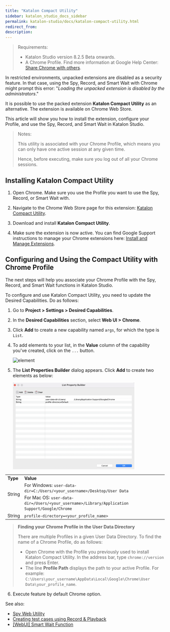 ```yaml
---
title: "Katalon Compact Utility" 
sidebar: katalon_studio_docs_sidebar
permalink: katalon-studio/docs/katalon-compact-utility.html 
redirect_from:
description: 
---
```

> Requirements:
>
> * Katalon Studio version 8.2.5 Beta onwards.
> * A Chrome Profile. Find more information at Google Help Center: [Share Chrome with others](https://support.google.com/chrome/answer/2364824/share-chrome-with-others-computer).

In restricted environments, unpacked extensions are disabled as a security feature. In that case, using the Spy, Record, and Smart Wait with Chrome might prompt this error: "_Loading the unpacked extension is disabled by the administrators_."

It is possible to use the packed extension **Katalon Compact Utility** as an alternative. The extension is available on Chrome Web Store.

This article will show you how to install the extension, configure your Profile, and use the Spy, Record, and Smart Wait in Katalon Studio.

> Notes:
>
> This utility is associated with your Chrome Profile, which means you can only have one active session at any given time.
>
> Hence, before executing, make sure you log out of all your Chrome sessions.

## Installing Katalon Compact Utility

1. Open Chrome. Make sure you use the Profile you want to use the Spy, Record, or Smart Wait with.

2. Navigate to the Chrome Web Store page for this extension: [Katalon Compact Utility](https://chrome.google.com/webstore/detail/kataton-compact-utility/gkihajmjffefinkmpokfepcdbhnpflee?hl=en&authuser=1).

3. Download and install **Katalon Compact Utility**.

4. Make sure the extension is now active. You can find Google Support instructions to manage your Chrome extensions here: [Install and Manage Extensions](https://support.google.com/chrome_webstore/answer/2664769).

## Configuring and Using the Compact Utility with Chrome Profile

The next steps will help you associate your Chrome Profile with the Spy, Record, and Smart Wait functions in Katalon Studio.

To configure and use Katalon Compact Utility, you need to update the Desired Capabilities. Do as follows:

1. Go to **Project > Settings > Desired Capabilities**.
2. In the **Desired Capabilities** section, select **Web UI > Chrome**.
3. Click **Add** to create a new capability named `args`, for which the type is `List`.
4. To add elements to your list, in the **Value** column of the capability you've created, click on the `...` button.

    <img src="https://github.com/katalon-studio/docs-images/raw/master/katalon-studio/docs/katalon-compact-utility/capability.png" alt="element" width=80%>

5. The **List Properties Builder** dialog appears. Click **Add** to create two elements as below:

	<img src="https://github.com/katalon-studio/docs-images/raw/master/katalon-studio/docs/katalon-compact-utility/list-properties-builder.png" alt="list" width=80%>
    
<table>
	<tbody>
		<tr>
			<td><strong>Type</strong></td>
			<td><strong>Value</strong></td>
		</tr>
		<tr>
			<td rowspan="2">String<br /><br /></td>
			<td>For Windows:&nbsp;<code>user-data-dir=C:/Users/&lt;your_username&gt;/Desktop/User Data</code></td>
		</tr>
		<tr>
			<td>For Mac OS:&nbsp;<code>user-data-dir=/Users/&lt;your_username&gt;/Library/Application Support/Google/Chrome</code></td>
		</tr>
		<tr>
			<td>String</td>
			<td><code>profile-directory=&lt;your_profile_name&gt;</code></td>
		</tr>
	</tbody>
</table>

> **Finding your Chrome Profile in the User Data Directory**
>
> There are multiple Profiles in a given User Data Directory. To find the name of a Chrome Profile, do as follows:
>
> * Open Chrome with the Profile you previously used to install Katalon Compact Utility. In the address bar, type `chrome://version` and press Enter.
> * The line **Profile Path** displays the path to your active Profile. For example: `C:\Users\your_username\AppData\Local\Google\Chrome\User Data\your_profile_name`.

6. Execute feature by default Chrome option.

See also:

* [Spy Web Utility](https://docs.katalon.com/katalon-studio/docs/spy-web-utility.html)
* [Creating test cases using Record & Playback](https://docs.katalon.com/katalon-studio/docs/create_test_case_using_record_playback.html)
* [[WebUI] Smart Wait Function](https://docs.katalon.com/katalon-studio/docs/webui-smartwait.html)
